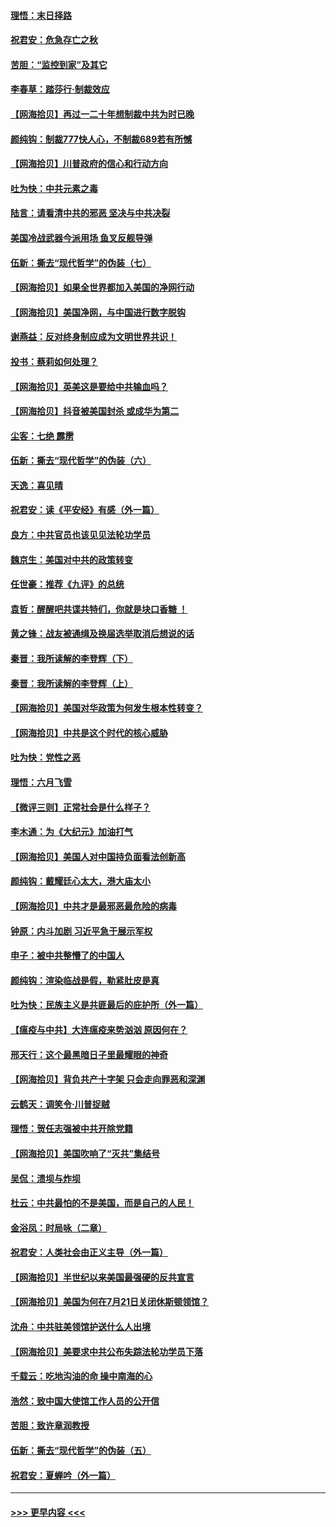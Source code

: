 #### [理悟：末日择路](../pages/nsc993/n12320812.md?t=08110202) 
#### [祝君安：危急存亡之秋](../pages/nsc993/n12320795.md?t=08110202) 
#### [苦胆：“监控到家”及其它](../pages/nsc993/n12320751.md?t=08110202) 
#### [李春草：踏莎行·制裁效应](../pages/nsc993/n12318290.md?t=08110202) 
#### [【网海拾贝】再过一二十年想制裁中共为时已晚](../pages/nsc993/n12318195.md?t=08110202) 
#### [颜纯钩：制裁777快人心，不制裁689若有所憾](../pages/nsc993/n12316912.md?t=08110202) 
#### [【网海拾贝】川普政府的信心和行动方向](../pages/nsc993/n12316673.md?t=08110202) 
#### [吐为快：中共元素之毒](../pages/nsc993/n12316547.md?t=08110202) 
#### [陆言：请看清中共的邪恶 坚决与中共决裂](../pages/nsc993/n12315784.md?t=08110202) 
#### [美国冷战武器今派用场 鱼叉反舰导弹](../pages/nsc993/n12316258.md?t=08110202) 
#### [伍新：撕去“现代哲学”的伪装（七）](../pages/nsc993/n12315846.md?t=08110202) 
#### [【网海拾贝】如果全世界都加入美国的净网行动](../pages/nsc993/n12315588.md?t=08110202) 
#### [【网海拾贝】美国净网，与中国进行数字脱钩](../pages/nsc993/n12312813.md?t=08110202) 
#### [谢燕益：反对终身制应成为文明世界共识！](../pages/nsc993/n12310465.md?t=08110202) 
#### [投书：蔡莉如何处理？](../pages/nsc993/n12310224.md?t=08110202) 
#### [【网海拾贝】英美这是要给中共输血吗？](../pages/nsc993/n12307646.md?t=08110202) 
#### [【网海拾贝】抖音被美国封杀 或成华为第二](../pages/nsc993/n12305277.md?t=08110202) 
#### [尘客：七绝 霹雳](../pages/nsc993/n12304053.md?t=08110202) 
#### [伍新：撕去“现代哲学”的伪装（六）](../pages/nsc993/n12303243.md?t=08110202) 
#### [天逸：喜见晴](../pages/nsc993/n12303226.md?t=08110202) 
#### [祝君安：读《平安经》有感（外一篇）](../pages/nsc993/n12303170.md?t=08110202) 
#### [良方：中共官员也该见见法轮功学员](../pages/nsc993/n12302985.md?t=08110202) 
#### [魏京生：美国对中共的政策转变](../pages/nsc993/n12302929.md?t=08110202) 
#### [任世豪：推荐《九评》的总统](../pages/nsc993/n12302838.md?t=08110202) 
#### [袁哲：醒醒吧共谍共特们，你就是块口香糖 ！](../pages/nsc993/n12302678.md?t=08110202) 
#### [黄之锋：战友被通缉及换届选举取消后想说的话](../pages/nsc993/n12302681.md?t=08110202) 
#### [秦晋：我所读解的李登辉（下）](../pages/nsc993/n12302171.md?t=08110202) 
#### [秦晋：我所读解的李登辉（上）](../pages/nsc993/n12301979.md?t=08110202) 
#### [【网海拾贝】美国对华政策为何发生根本性转变？](../pages/nsc993/n12302091.md?t=08110202) 
#### [【网海拾贝】中共是这个时代的核心威胁](../pages/nsc993/n12300541.md?t=08110202) 
#### [吐为快：党性之恶](../pages/nsc993/n12300263.md?t=08110202) 
#### [理悟：六月飞雪](../pages/nsc993/n12300243.md?t=08110202) 
#### [【微评三则】正常社会是什么样子？](../pages/nsc993/n12300228.md?t=08110202) 
#### [李木通：为《大纪元》加油打气](../pages/nsc993/n12280363.md?t=08110202) 
#### [【网海拾贝】美国人对中国持负面看法创新高](../pages/nsc993/n12298720.md?t=08110202) 
#### [颜纯钩：戴耀廷心太大，港大庙太小](../pages/nsc993/n12297682.md?t=08110202) 
#### [【网海拾贝】中共才是最邪恶最危险的病毒](../pages/nsc993/n12296470.md?t=08110202) 
#### [钟原：内斗加剧 习近平急于展示军权](../pages/nsc993/n12292544.md?t=08110202) 
#### [申子：被中共整懵了的中国人](../pages/nsc993/n12291389.md?t=08110202) 
#### [颜纯钩：渲染临战是假，勒紧肚皮是真](../pages/nsc993/n12290945.md?t=08110202) 
#### [吐为快：民族主义是共匪最后的庇护所（外一篇）](../pages/nsc993/n12290887.md?t=08110202) 
#### [【瘟疫与中共】大连瘟疫来势汹汹 原因何在？](../pages/nsc993/n12287474.md?t=08110202) 
#### [邢天行：这个最黑暗日子里最耀眼的神奇](../pages/nsc993/n12289882.md?t=08110202) 
#### [【网海拾贝】背负共产十字架 只会走向罪恶和深渊](../pages/nsc993/n12288290.md?t=08110202) 
#### [云鹤天：调笑令·川普捉贼](../pages/nsc993/n12285672.md?t=08110202) 
#### [理悟：贺任志强被中共开除党籍](../pages/nsc993/n12285597.md?t=08110202) 
#### [【网海拾贝】美国吹响了“灭共”集结号](../pages/nsc993/n12284522.md?t=08110202) 
#### [吴侃：溃坝与炸坝](../pages/nsc993/n12283593.md?t=08110202) 
#### [杜云：中共最怕的不是美国，而是自己的人民！](../pages/nsc993/n12282935.md?t=08110202) 
#### [金浴凤：时局咏（二章）](../pages/nsc993/n12282923.md?t=08110202) 
#### [祝君安：人类社会由正义主导（外一篇）](../pages/nsc993/n12282809.md?t=08110202) 
#### [【网海拾贝】半世纪以来美国最强硬的反共宣言](../pages/nsc993/n12282656.md?t=08110202) 
#### [【网海拾贝】美国为何在7月21日关闭休斯顿领馆？](../pages/nsc993/n12279731.md?t=08110202) 
#### [沈舟：中共驻美领馆护送什么人出境](../pages/nsc993/n12278949.md?t=08110202) 
#### [【网海拾贝】美要求中共公布失踪法轮功学员下落](../pages/nsc993/n12277656.md?t=08110202) 
#### [千载云：吃地沟油的命 操中南海的心](../pages/nsc993/n12277533.md?t=08110202) 
#### [浩然：致中国大使馆工作人员的公开信](../pages/nsc993/n12277436.md?t=08110202) 
#### [苦胆：致许章润教授](../pages/nsc993/n12274876.md?t=08110202) 
#### [伍新：撕去“现代哲学”的伪装（五）](../pages/nsc993/n12274833.md?t=08110202) 
#### [祝君安：夏蝉吟（外一篇）](../pages/nsc993/n12274794.md?t=08110202) 

----
#### [ >>> 更早内容 <<< ](../indexes/nsc993-earlier.md)
